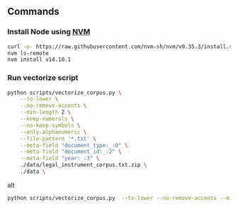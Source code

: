 


## Commands

### Install Node using [NVM](https://github.com/nvm-sh/nvm#installing-and-updating)

```bash
curl -o- https://raw.githubusercontent.com/nvm-sh/nvm/v0.35.3/install.sh | bash
nvm ls-remote
nvm install v14.10.1
```



### Run vectorize script

```bash
python scripts/vectorize_corpus.py \
    --to-lower \
    --no-remove-accents \
    --min-length 2 \
    --keep-numerals \
    --no-keep-symbols \
    --only-alphanumeric \
    --file-pattern '*.txt' \
    --meta-field "document_type:_:0" \
    --meta-field "document_id:_:2" \
    --meta-field "year:_:3" \
    ./data/legal_instrument_corpus.txt.zip \
    ./data \
```
alt

```bash
python scripts/vectorize_corpus.py  --to-lower --no-remove-accents --min-length 2 --keep-numerals --no-keep-symbols --only-alphanumeric --file-pattern '*.txt' --meta-field "document_type:_:0" --meta-field "document_id:_:2" --meta-field "year:_:3" ./data/legal_instrument_corpus.txt.zip ./data
```
